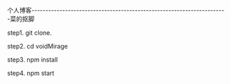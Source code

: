 个人博客----------------------------------------------------------------------菜的抠脚

step1. git clone.

step2. cd voidMirage

step3. npm install

step4. npm start

